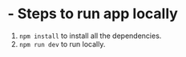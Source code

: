 # - Steps to run app locally

1. `npm install` to install all the dependencies.
2. `npm run dev` to run locally.
